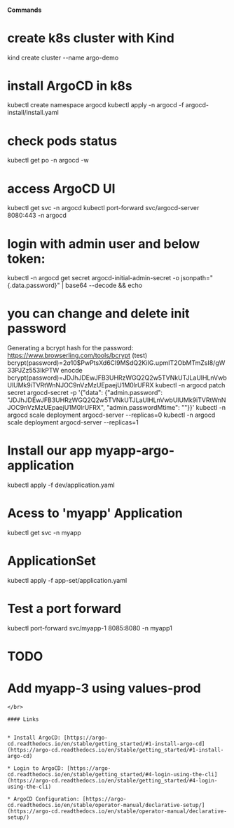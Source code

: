 #### Commands
# create k8s cluster with Kind
kind create cluster --name argo-demo

# install ArgoCD in k8s
kubectl create namespace argocd
kubectl apply -n argocd -f argocd-install/install.yaml

# check pods status
kubectl get po -n argocd -w

# access ArgoCD UI
kubectl get svc -n argocd
kubectl port-forward svc/argocd-server 8080:443 -n argocd

# login with admin user and below token:
kubectl -n argocd get secret argocd-initial-admin-secret -o jsonpath="{.data.password}" | base64 --decode && echo

# you can change and delete init password
 Generating a bcrypt hash for the password: https://www.browserling.com/tools/bcrypt (test)
 bcrypt(password)=$2a$10$PwPtsXd6Cl9MSdQ2KiIG.upmIT2ObMTmZsI8/gW33PJZz553IkPTW
 enocde bcrypt(password)=JDJhJDEwJFB3UHRzWGQ2Q2w5TVNkUTJLaUlHLnVwbUlUMk9iTVRtWnNJOC9nVzMzUEpaejU1M0lrUFRX
kubectl -n argocd patch secret argocd-secret  -p '{"data": {"admin.password": "JDJhJDEwJFB3UHRzWGQ2Q2w5TVNkUTJLaUlHLnVwbUlUMk9iTVRtWnNJOC9nVzMzUEpaejU1M0lrUFRX", "admin.passwordMtime": ""}}'
kubectl -n argocd scale deployment argocd-server --replicas=0
kubectl -n argocd scale deployment argocd-server --replicas=1

# Install our app myapp-argo-application
kubectl apply -f dev/application.yaml
 
# Acess to 'myapp' Application 
kubectl get svc -n myapp 

# ApplicationSet
kubectl apply -f app-set/application.yaml

# Test a port forward 
kubectl port-forward svc/myapp-1 8085:8080 -n myapp1


# TODO
# Add myapp-3 using values-prod

```
</br>

#### Links


* Install ArgoCD: [https://argo-cd.readthedocs.io/en/stable/getting_started/#1-install-argo-cd](https://argo-cd.readthedocs.io/en/stable/getting_started/#1-install-argo-cd)

* Login to ArgoCD: [https://argo-cd.readthedocs.io/en/stable/getting_started/#4-login-using-the-cli](https://argo-cd.readthedocs.io/en/stable/getting_started/#4-login-using-the-cli)

* ArgoCD Configuration: [https://argo-cd.readthedocs.io/en/stable/operator-manual/declarative-setup/](https://argo-cd.readthedocs.io/en/stable/operator-manual/declarative-setup/)
